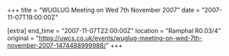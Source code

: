 +++
title = "WUGLUG Meeting on Wed 7th November 2007"
date = "2007-11-07T19:00:00Z"

[extra]
end_time = "2007-11-07T22:00:00Z"
location = "Ramphal R0.03/4"
original = "https://uwcs.co.uk/events/wuglug-meeting-on-wed-7th-november-2007-1474488999988/"
+++




